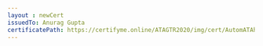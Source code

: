 ```yaml
--- 
layout : newCert 
issuedTo: Anurag Gupta 
certificatePath: https://certifyme.online/ATAGTR2020/img/cert/AutomATAhon/AnuragGupta_dba53.png
--- 
```

